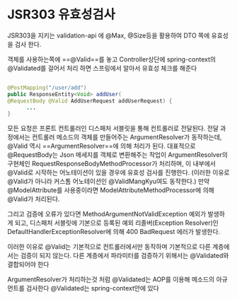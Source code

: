 # JSR303 유효성검사

JSR303을 지키는 validation-api 에 @Max, @Size등을 활용하여 DTO 쪽에 유효성을 검사 한다.

객체를 사용하는쪽에 ==@Valid==를 놓고 Controller상단에 spring-context의 @Validated를 걸어서 처리 하면 스프링에서 알아서 유효성 체크를 해준다

```java

@PostMapping("/user/add")
public ResponseEntity<Void> addUser(
@RequestBody @Valid AddUserRequest addUserRequest) {
      ...
}

```

모든 요청은 프론트 컨트롤러인 디스패처 서블릿을 통해 컨트롤러로 전달된다. 전달 과정에서는 컨트롤러 메소드의 객체를 만들어주는 ArgumentResolver가 동작하는데, @Valid 역시 ==ArgumentResolver==에 의해 처리가 된다. 대표적으로 @RequestBody는 Json 메세지를 객체로 변환해주는 작업이 ArgumentResolver의 구현체인 RequestResponseBodyMethodProcessor가 처리하며, 이 내부에서 @Valid로 시작하는 어노테이션이 있을 경우에 유효성 검사를 진행한다. (이러한 이유로 @Valid가 아니라 커스톰 어노테이션인 @ValidMangKyu여도 동작한다.) 만약 @ModelAttribute를 사용중이라면 ModelAttributeMethodProcessor에 의해 @Valid가 처리된다.

그리고 검증에 오류가 있다면 MethodArgumentNotValidException 예외가 발생하게 되고, 디스패처 서블릿에 기본으로 등록된 예외 리졸버(Exception Resolver)인 DefaultHandlerExceptionResolver에 의해 400 BadRequest 에러가 발생한다.

이러한 이유로 @Valid는 기본적으로 컨트롤러에서만 동작하며 기본적으로 다른 계층에서는 검증이 되지 않는다. 다른 계층에서 파라미터를 검증하기 위해서는 @Validated와 결합되어야 한다

ArgumentResolver가 처리하는것 처럼 @Validated는 AOP를 이용해 메소드의 아규먼트를 검사한다 @Validated는 spring-context안에 있다